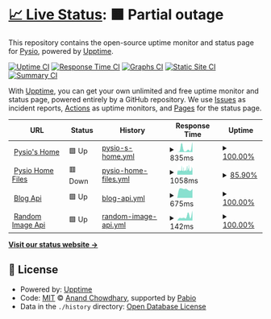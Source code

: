 # [📈 Live Status](https://status.pysio.online): <!--live status--> **🟧 Partial outage**

This repository contains the open-source uptime monitor and status page for [Pysio](https://www.pysio.online/), powered by [Upptime](https://github.com/upptime/upptime).

[![Uptime CI](https://github.com/pysio2007/upptime/workflows/Uptime%20CI/badge.svg)](https://github.com/pysio2007/upptime/actions?query=workflow%3A%22Uptime+CI%22)
[![Response Time CI](https://github.com/pysio2007/upptime/workflows/Response%20Time%20CI/badge.svg)](https://github.com/pysio2007/upptime/actions?query=workflow%3A%22Response+Time+CI%22)
[![Graphs CI](https://github.com/pysio2007/upptime/workflows/Graphs%20CI/badge.svg)](https://github.com/pysio2007/upptime/actions?query=workflow%3A%22Graphs+CI%22)
[![Static Site CI](https://github.com/pysio2007/upptime/workflows/Static%20Site%20CI/badge.svg)](https://github.com/pysio2007/upptime/actions?query=workflow%3A%22Static+Site+CI%22)
[![Summary CI](https://github.com/pysio2007/upptime/workflows/Summary%20CI/badge.svg)](https://github.com/pysio2007/upptime/actions?query=workflow%3A%22Summary+CI%22)

With [Upptime](https://upptime.js.org), you can get your own unlimited and free uptime monitor and status page, powered entirely by a GitHub repository. We use [Issues](https://github.com/pysio2007/upptime/issues) as incident reports, [Actions](https://github.com/pysio2007/upptime/actions) as uptime monitors, and [Pages](https://status.pysio.online) for the status page.

<!--start: status pages-->
<!-- This summary is generated by Upptime (https://github.com/upptime/upptime) -->
<!-- Do not edit this manually, your changes will be overwritten -->
<!-- prettier-ignore -->
| URL | Status | History | Response Time | Uptime |
| --- | ------ | ------- | ------------- | ------ |
| <img alt="" src="https://icons.duckduckgo.com/ip3/www.pysio.online.ico" height="13"> [Pysio's Home](https://www.pysio.online/) | 🟩 Up | [pysio-s-home.yml](https://github.com/pysio2007/upptime/commits/HEAD/history/pysio-s-home.yml) | <details><summary><img alt="Response time graph" src="./graphs/pysio-s-home/response-time-week.png" height="20"> 835ms</summary><br><a href="https://status.pysio.online/history/pysio-s-home"><img alt="Response time 843" src="https://img.shields.io/endpoint?url=https%3A%2F%2Fraw.githubusercontent.com%2Fpysio2007%2Fupptime%2FHEAD%2Fapi%2Fpysio-s-home%2Fresponse-time.json"></a><br><a href="https://status.pysio.online/history/pysio-s-home"><img alt="24-hour response time 2447" src="https://img.shields.io/endpoint?url=https%3A%2F%2Fraw.githubusercontent.com%2Fpysio2007%2Fupptime%2FHEAD%2Fapi%2Fpysio-s-home%2Fresponse-time-day.json"></a><br><a href="https://status.pysio.online/history/pysio-s-home"><img alt="7-day response time 835" src="https://img.shields.io/endpoint?url=https%3A%2F%2Fraw.githubusercontent.com%2Fpysio2007%2Fupptime%2FHEAD%2Fapi%2Fpysio-s-home%2Fresponse-time-week.json"></a><br><a href="https://status.pysio.online/history/pysio-s-home"><img alt="30-day response time 843" src="https://img.shields.io/endpoint?url=https%3A%2F%2Fraw.githubusercontent.com%2Fpysio2007%2Fupptime%2FHEAD%2Fapi%2Fpysio-s-home%2Fresponse-time-month.json"></a><br><a href="https://status.pysio.online/history/pysio-s-home"><img alt="1-year response time 843" src="https://img.shields.io/endpoint?url=https%3A%2F%2Fraw.githubusercontent.com%2Fpysio2007%2Fupptime%2FHEAD%2Fapi%2Fpysio-s-home%2Fresponse-time-year.json"></a></details> | <details><summary><a href="https://status.pysio.online/history/pysio-s-home">100.00%</a></summary><a href="https://status.pysio.online/history/pysio-s-home"><img alt="All-time uptime 100.00%" src="https://img.shields.io/endpoint?url=https%3A%2F%2Fraw.githubusercontent.com%2Fpysio2007%2Fupptime%2FHEAD%2Fapi%2Fpysio-s-home%2Fuptime.json"></a><br><a href="https://status.pysio.online/history/pysio-s-home"><img alt="24-hour uptime 100.00%" src="https://img.shields.io/endpoint?url=https%3A%2F%2Fraw.githubusercontent.com%2Fpysio2007%2Fupptime%2FHEAD%2Fapi%2Fpysio-s-home%2Fuptime-day.json"></a><br><a href="https://status.pysio.online/history/pysio-s-home"><img alt="7-day uptime 100.00%" src="https://img.shields.io/endpoint?url=https%3A%2F%2Fraw.githubusercontent.com%2Fpysio2007%2Fupptime%2FHEAD%2Fapi%2Fpysio-s-home%2Fuptime-week.json"></a><br><a href="https://status.pysio.online/history/pysio-s-home"><img alt="30-day uptime 100.00%" src="https://img.shields.io/endpoint?url=https%3A%2F%2Fraw.githubusercontent.com%2Fpysio2007%2Fupptime%2FHEAD%2Fapi%2Fpysio-s-home%2Fuptime-month.json"></a><br><a href="https://status.pysio.online/history/pysio-s-home"><img alt="1-year uptime 100.00%" src="https://img.shields.io/endpoint?url=https%3A%2F%2Fraw.githubusercontent.com%2Fpysio2007%2Fupptime%2FHEAD%2Fapi%2Fpysio-s-home%2Fuptime-year.json"></a></details>
| <img alt="" src="https://icons.duckduckgo.com/ip3/files.pysio.online.ico" height="13"> [Pysio Home Files](https://files.pysio.online/93AtHome/centerStatistics) | 🟥 Down | [pysio-home-files.yml](https://github.com/pysio2007/upptime/commits/HEAD/history/pysio-home-files.yml) | <details><summary><img alt="Response time graph" src="./graphs/pysio-home-files/response-time-week.png" height="20"> 1058ms</summary><br><a href="https://status.pysio.online/history/pysio-home-files"><img alt="Response time 975" src="https://img.shields.io/endpoint?url=https%3A%2F%2Fraw.githubusercontent.com%2Fpysio2007%2Fupptime%2FHEAD%2Fapi%2Fpysio-home-files%2Fresponse-time.json"></a><br><a href="https://status.pysio.online/history/pysio-home-files"><img alt="24-hour response time 1223" src="https://img.shields.io/endpoint?url=https%3A%2F%2Fraw.githubusercontent.com%2Fpysio2007%2Fupptime%2FHEAD%2Fapi%2Fpysio-home-files%2Fresponse-time-day.json"></a><br><a href="https://status.pysio.online/history/pysio-home-files"><img alt="7-day response time 1058" src="https://img.shields.io/endpoint?url=https%3A%2F%2Fraw.githubusercontent.com%2Fpysio2007%2Fupptime%2FHEAD%2Fapi%2Fpysio-home-files%2Fresponse-time-week.json"></a><br><a href="https://status.pysio.online/history/pysio-home-files"><img alt="30-day response time 975" src="https://img.shields.io/endpoint?url=https%3A%2F%2Fraw.githubusercontent.com%2Fpysio2007%2Fupptime%2FHEAD%2Fapi%2Fpysio-home-files%2Fresponse-time-month.json"></a><br><a href="https://status.pysio.online/history/pysio-home-files"><img alt="1-year response time 975" src="https://img.shields.io/endpoint?url=https%3A%2F%2Fraw.githubusercontent.com%2Fpysio2007%2Fupptime%2FHEAD%2Fapi%2Fpysio-home-files%2Fresponse-time-year.json"></a></details> | <details><summary><a href="https://status.pysio.online/history/pysio-home-files">85.90%</a></summary><a href="https://status.pysio.online/history/pysio-home-files"><img alt="All-time uptime 88.36%" src="https://img.shields.io/endpoint?url=https%3A%2F%2Fraw.githubusercontent.com%2Fpysio2007%2Fupptime%2FHEAD%2Fapi%2Fpysio-home-files%2Fuptime.json"></a><br><a href="https://status.pysio.online/history/pysio-home-files"><img alt="24-hour uptime 90.33%" src="https://img.shields.io/endpoint?url=https%3A%2F%2Fraw.githubusercontent.com%2Fpysio2007%2Fupptime%2FHEAD%2Fapi%2Fpysio-home-files%2Fuptime-day.json"></a><br><a href="https://status.pysio.online/history/pysio-home-files"><img alt="7-day uptime 85.90%" src="https://img.shields.io/endpoint?url=https%3A%2F%2Fraw.githubusercontent.com%2Fpysio2007%2Fupptime%2FHEAD%2Fapi%2Fpysio-home-files%2Fuptime-week.json"></a><br><a href="https://status.pysio.online/history/pysio-home-files"><img alt="30-day uptime 88.36%" src="https://img.shields.io/endpoint?url=https%3A%2F%2Fraw.githubusercontent.com%2Fpysio2007%2Fupptime%2FHEAD%2Fapi%2Fpysio-home-files%2Fuptime-month.json"></a><br><a href="https://status.pysio.online/history/pysio-home-files"><img alt="1-year uptime 88.36%" src="https://img.shields.io/endpoint?url=https%3A%2F%2Fraw.githubusercontent.com%2Fpysio2007%2Fupptime%2FHEAD%2Fapi%2Fpysio-home-files%2Fuptime-year.json"></a></details>
| <img alt="" src="https://icons.duckduckgo.com/ip3/blogapi.pysio.online.ico" height="13"> [Blog Api](https://blogapi.pysio.online/) | 🟩 Up | [blog-api.yml](https://github.com/pysio2007/upptime/commits/HEAD/history/blog-api.yml) | <details><summary><img alt="Response time graph" src="./graphs/blog-api/response-time-week.png" height="20"> 675ms</summary><br><a href="https://status.pysio.online/history/blog-api"><img alt="Response time 579" src="https://img.shields.io/endpoint?url=https%3A%2F%2Fraw.githubusercontent.com%2Fpysio2007%2Fupptime%2FHEAD%2Fapi%2Fblog-api%2Fresponse-time.json"></a><br><a href="https://status.pysio.online/history/blog-api"><img alt="24-hour response time 696" src="https://img.shields.io/endpoint?url=https%3A%2F%2Fraw.githubusercontent.com%2Fpysio2007%2Fupptime%2FHEAD%2Fapi%2Fblog-api%2Fresponse-time-day.json"></a><br><a href="https://status.pysio.online/history/blog-api"><img alt="7-day response time 675" src="https://img.shields.io/endpoint?url=https%3A%2F%2Fraw.githubusercontent.com%2Fpysio2007%2Fupptime%2FHEAD%2Fapi%2Fblog-api%2Fresponse-time-week.json"></a><br><a href="https://status.pysio.online/history/blog-api"><img alt="30-day response time 579" src="https://img.shields.io/endpoint?url=https%3A%2F%2Fraw.githubusercontent.com%2Fpysio2007%2Fupptime%2FHEAD%2Fapi%2Fblog-api%2Fresponse-time-month.json"></a><br><a href="https://status.pysio.online/history/blog-api"><img alt="1-year response time 579" src="https://img.shields.io/endpoint?url=https%3A%2F%2Fraw.githubusercontent.com%2Fpysio2007%2Fupptime%2FHEAD%2Fapi%2Fblog-api%2Fresponse-time-year.json"></a></details> | <details><summary><a href="https://status.pysio.online/history/blog-api">100.00%</a></summary><a href="https://status.pysio.online/history/blog-api"><img alt="All-time uptime 100.00%" src="https://img.shields.io/endpoint?url=https%3A%2F%2Fraw.githubusercontent.com%2Fpysio2007%2Fupptime%2FHEAD%2Fapi%2Fblog-api%2Fuptime.json"></a><br><a href="https://status.pysio.online/history/blog-api"><img alt="24-hour uptime 100.00%" src="https://img.shields.io/endpoint?url=https%3A%2F%2Fraw.githubusercontent.com%2Fpysio2007%2Fupptime%2FHEAD%2Fapi%2Fblog-api%2Fuptime-day.json"></a><br><a href="https://status.pysio.online/history/blog-api"><img alt="7-day uptime 100.00%" src="https://img.shields.io/endpoint?url=https%3A%2F%2Fraw.githubusercontent.com%2Fpysio2007%2Fupptime%2FHEAD%2Fapi%2Fblog-api%2Fuptime-week.json"></a><br><a href="https://status.pysio.online/history/blog-api"><img alt="30-day uptime 100.00%" src="https://img.shields.io/endpoint?url=https%3A%2F%2Fraw.githubusercontent.com%2Fpysio2007%2Fupptime%2FHEAD%2Fapi%2Fblog-api%2Fuptime-month.json"></a><br><a href="https://status.pysio.online/history/blog-api"><img alt="1-year uptime 100.00%" src="https://img.shields.io/endpoint?url=https%3A%2F%2Fraw.githubusercontent.com%2Fpysio2007%2Fupptime%2FHEAD%2Fapi%2Fblog-api%2Fuptime-year.json"></a></details>
| <img alt="" src="https://icons.duckduckgo.com/ip3/randomimg.pysio.online.ico" height="13"> [Random Image Api](https://randomimg.pysio.online/output/123871517_p0_master1200.webp) | 🟩 Up | [random-image-api.yml](https://github.com/pysio2007/upptime/commits/HEAD/history/random-image-api.yml) | <details><summary><img alt="Response time graph" src="./graphs/random-image-api/response-time-week.png" height="20"> 142ms</summary><br><a href="https://status.pysio.online/history/random-image-api"><img alt="Response time 115" src="https://img.shields.io/endpoint?url=https%3A%2F%2Fraw.githubusercontent.com%2Fpysio2007%2Fupptime%2FHEAD%2Fapi%2Frandom-image-api%2Fresponse-time.json"></a><br><a href="https://status.pysio.online/history/random-image-api"><img alt="24-hour response time 333" src="https://img.shields.io/endpoint?url=https%3A%2F%2Fraw.githubusercontent.com%2Fpysio2007%2Fupptime%2FHEAD%2Fapi%2Frandom-image-api%2Fresponse-time-day.json"></a><br><a href="https://status.pysio.online/history/random-image-api"><img alt="7-day response time 142" src="https://img.shields.io/endpoint?url=https%3A%2F%2Fraw.githubusercontent.com%2Fpysio2007%2Fupptime%2FHEAD%2Fapi%2Frandom-image-api%2Fresponse-time-week.json"></a><br><a href="https://status.pysio.online/history/random-image-api"><img alt="30-day response time 115" src="https://img.shields.io/endpoint?url=https%3A%2F%2Fraw.githubusercontent.com%2Fpysio2007%2Fupptime%2FHEAD%2Fapi%2Frandom-image-api%2Fresponse-time-month.json"></a><br><a href="https://status.pysio.online/history/random-image-api"><img alt="1-year response time 115" src="https://img.shields.io/endpoint?url=https%3A%2F%2Fraw.githubusercontent.com%2Fpysio2007%2Fupptime%2FHEAD%2Fapi%2Frandom-image-api%2Fresponse-time-year.json"></a></details> | <details><summary><a href="https://status.pysio.online/history/random-image-api">100.00%</a></summary><a href="https://status.pysio.online/history/random-image-api"><img alt="All-time uptime 100.00%" src="https://img.shields.io/endpoint?url=https%3A%2F%2Fraw.githubusercontent.com%2Fpysio2007%2Fupptime%2FHEAD%2Fapi%2Frandom-image-api%2Fuptime.json"></a><br><a href="https://status.pysio.online/history/random-image-api"><img alt="24-hour uptime 100.00%" src="https://img.shields.io/endpoint?url=https%3A%2F%2Fraw.githubusercontent.com%2Fpysio2007%2Fupptime%2FHEAD%2Fapi%2Frandom-image-api%2Fuptime-day.json"></a><br><a href="https://status.pysio.online/history/random-image-api"><img alt="7-day uptime 100.00%" src="https://img.shields.io/endpoint?url=https%3A%2F%2Fraw.githubusercontent.com%2Fpysio2007%2Fupptime%2FHEAD%2Fapi%2Frandom-image-api%2Fuptime-week.json"></a><br><a href="https://status.pysio.online/history/random-image-api"><img alt="30-day uptime 100.00%" src="https://img.shields.io/endpoint?url=https%3A%2F%2Fraw.githubusercontent.com%2Fpysio2007%2Fupptime%2FHEAD%2Fapi%2Frandom-image-api%2Fuptime-month.json"></a><br><a href="https://status.pysio.online/history/random-image-api"><img alt="1-year uptime 100.00%" src="https://img.shields.io/endpoint?url=https%3A%2F%2Fraw.githubusercontent.com%2Fpysio2007%2Fupptime%2FHEAD%2Fapi%2Frandom-image-api%2Fuptime-year.json"></a></details>

<!--end: status pages-->

[**Visit our status website →**](https://status.pysio.online)

## 📄 License

- Powered by: [Upptime](https://github.com/upptime/upptime)
- Code: [MIT](./LICENSE) © [Anand Chowdhary](https://anandchowdhary.com), supported by [Pabio](https://pabio.com)
- Data in the `./history` directory: [Open Database License](https://opendatacommons.org/licenses/odbl/1-0/)
